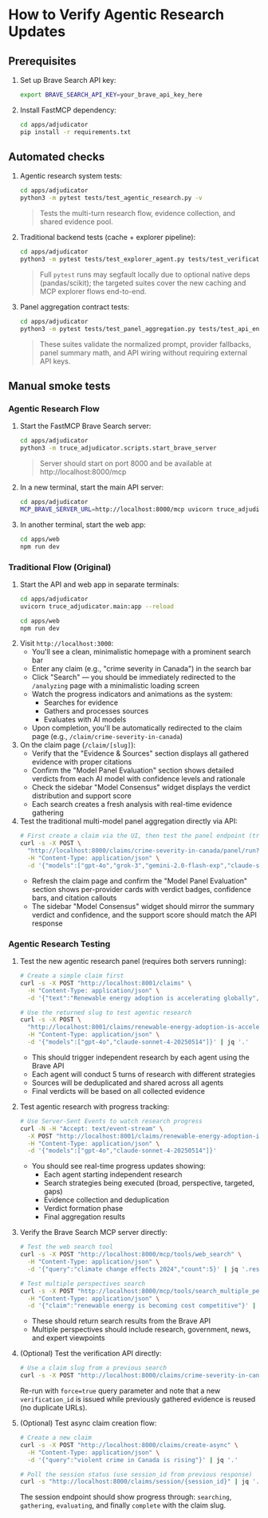 # How to Verify Agentic Research Updates

## Prerequisites
1. Set up Brave Search API key:
   ```bash
   export BRAVE_SEARCH_API_KEY=your_brave_api_key_here
   ```
2. Install FastMCP dependency:
   ```bash
   cd apps/adjudicator
   pip install -r requirements.txt
   ```

## Automated checks
1. Agentic research system tests:
   ```bash
   cd apps/adjudicator
   python3 -m pytest tests/test_agentic_research.py -v
   ```
   > Tests the multi-turn research flow, evidence collection, and shared evidence pool.

2. Traditional backend tests (cache + explorer pipeline):
   ```bash
   cd apps/adjudicator
   python3 -m pytest tests/test_explorer_agent.py tests/test_verification_cache.py
   ```
   > Full `pytest` runs may segfault locally due to optional native deps (pandas/scikit); the targeted suites cover the new caching and MCP explorer flows end-to-end.

3. Panel aggregation contract tests:
   ```bash
   cd apps/adjudicator
   python3 -m pytest tests/test_panel_aggregation.py tests/test_api_endpoints.py::TestPanelEndpoint::test_run_panel_returns_structured_payload
   ```
   > These suites validate the normalized prompt, provider fallbacks, panel summary math, and API wiring without requiring external API keys.

## Manual smoke tests

### Agentic Research Flow
1. Start the FastMCP Brave Search server:
   ```bash
   cd apps/adjudicator
   python3 -m truce_adjudicator.scripts.start_brave_server
   ```
   > Server should start on port 8000 and be available at http://localhost:8000/mcp

2. In a new terminal, start the main API server:
   ```bash
   cd apps/adjudicator
   MCP_BRAVE_SERVER_URL=http://localhost:8000/mcp uvicorn truce_adjudicator.main:app --reload --port 8001
   ```

3. In another terminal, start the web app:
   ```bash
   cd apps/web
   npm run dev
   ```

### Traditional Flow (Original)
1. Start the API and web app in separate terminals:
   ```bash
   cd apps/adjudicator
   uvicorn truce_adjudicator.main:app --reload
   ```
   ```bash
   cd apps/web
   npm run dev
   ```
2. Visit `http://localhost:3000`:
   - You'll see a clean, minimalistic homepage with a prominent search bar
   - Enter any claim (e.g., "crime severity in Canada") in the search bar
   - Click "Search" — you should be immediately redirected to the `/analyzing` page with a minimalistic loading screen
   - Watch the progress indicators and animations as the system:
     * Searches for evidence
     * Gathers and processes sources
     * Evaluates with AI models
   - Upon completion, you'll be automatically redirected to the claim page (e.g., `/claim/crime-severity-in-canada`)
3. On the claim page (`/claim/[slug]`):
   - Verify that the "Evidence & Sources" section displays all gathered evidence with proper citations
   - Confirm the "Model Panel Evaluation" section shows detailed verdicts from each AI model with confidence levels and rationale
   - Check the sidebar "Model Consensus" widget displays the verdict distribution and support score
   - Each search creates a fresh analysis with real-time evidence gathering
4. Test the traditional multi-model panel aggregation directly via API:
   ```bash
   # First create a claim via the UI, then test the panel endpoint (traditional mode)
   curl -s -X POST \
     "http://localhost:8000/claims/crime-severity-in-canada/panel/run?agentic=false" \
     -H "Content-Type: application/json" \
     -d '{"models":["gpt-4o","grok-3","gemini-2.0-flash-exp","claude-sonnet-4-20250514"]}' | jq '.panel.summary'
   ```
   - Refresh the claim page and confirm the "Model Panel Evaluation" section shows per-provider cards with verdict badges, confidence bars, and citation callouts
   - The sidebar "Model Consensus" widget should mirror the summary verdict and confidence, and the support score should match the API response

### Agentic Research Testing
1. Test the new agentic research panel (requires both servers running):
   ```bash
   # Create a simple claim first
   curl -s -X POST "http://localhost:8001/claims" \
     -H "Content-Type: application/json" \
     -d '{"text":"Renewable energy adoption is accelerating globally","topic":"energy","entities":["renewable energy","global"]}' | jq '.slug'
   
   # Use the returned slug to test agentic research
   curl -s -X POST \
     "http://localhost:8001/claims/renewable-energy-adoption-is-accelerating-globally/panel/run?agentic=true" \
     -H "Content-Type: application/json" \
     -d '{"models":["gpt-4o","claude-sonnet-4-20250514"]}' | jq '.'
   ```
   - This should trigger independent research by each agent using the Brave API
   - Each agent will conduct 5 turns of research with different strategies
   - Sources will be deduplicated and shared across all agents
   - Final verdicts will be based on all collected evidence

2. Test agentic research with progress tracking:
   ```bash
   # Use Server-Sent Events to watch research progress
   curl -N -H "Accept: text/event-stream" \
     -X POST "http://localhost:8001/claims/renewable-energy-adoption-is-accelerating-globally/panel/agentic" \
     -H "Content-Type: application/json" \
     -d '{"models":["gpt-4o","claude-sonnet-4-20250514"]}'
   ```
   - You should see real-time progress updates showing:
     * Each agent starting independent research
     * Search strategies being executed (broad, perspective, targeted, gaps)
     * Evidence collection and deduplication
     * Verdict formation phase
     * Final aggregation results

3. Verify the Brave Search MCP server directly:
   ```bash
   # Test the web search tool
   curl -s -X POST "http://localhost:8000/mcp/tools/web_search" \
     -H "Content-Type: application/json" \
     -d '{"query":"climate change effects 2024","count":5}' | jq '.results | length'
   
   # Test multiple perspectives search
   curl -s -X POST "http://localhost:8000/mcp/tools/search_multiple_perspectives" \
     -H "Content-Type: application/json" \
     -d '{"claim":"renewable energy is becoming cost competitive"}' | jq '.perspectives | keys'
   ```
   - These should return search results from the Brave API
   - Multiple perspectives should include research, government, news, and expert viewpoints
5. (Optional) Test the verification API directly:
   ```bash
   # Use a claim slug from a previous search
   curl -s -X POST "http://localhost:8000/claims/crime-severity-in-canada/verify" | jq '.evidence_ids'
   ```
   Re-run with `force=true` query parameter and note that a new `verification_id` is issued while previously gathered evidence is reused (no duplicate URLs).
   
6. (Optional) Test async claim creation flow:
   ```bash
   # Create a new claim
   curl -s -X POST "http://localhost:8000/claims/create-async" \
     -H "Content-Type: application/json" \
     -d '{"query":"violent crime in Canada is rising"}' | jq '.'
   
   # Poll the session status (use session_id from previous response)
   curl -s "http://localhost:8000/claims/session/{session_id}" | jq '.'
   ```
   The session endpoint should show progress through: `searching`, `gathering`, `evaluating`, and finally `complete` with the claim slug.
